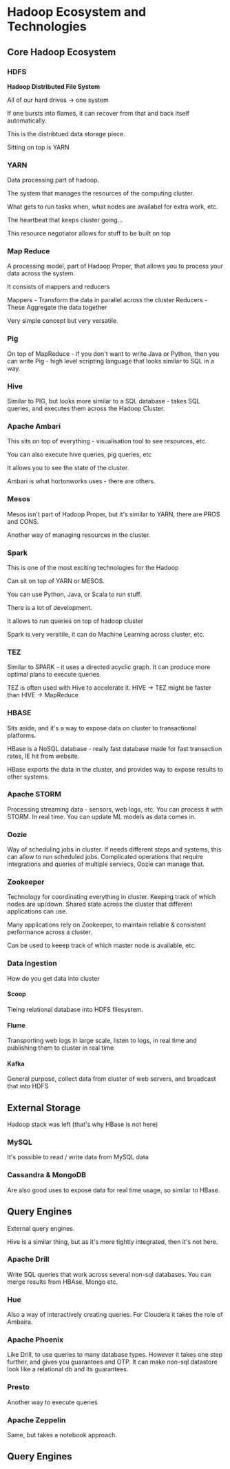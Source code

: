 
# Hadoop Ecosystem and Technologies

## Core Hadoop Ecosystem

### HDFS

**Hadoop Distributed File System**

All of our hard drives -> one system

If one bursts into flames, it can recover from that and back itself automatically.

This is the distribtued data storage piece.

Sitting on top is YARN

### YARN

Data processing part of hadoop.

The system that manages the resources of the computing cluster.

What gets to run tasks when, what nodes are availabel for extra work, etc.

The heartbeat that keeps cluster going...

This resource negotiator allows for stuff to be built on top

### Map Reduce

A processing model, part of Hadoop Proper, that allows you to process your data across the system.

It consists of mappers and reducers

Mappers - Transform the data in parallel across the cluster
Reducers - These Aggregate the data together

Very simple concept but very versatile.

### Pig

On top of MapReduce - if you don't want to write Java or Python, then you can write Pig - high level scripting language that looks similar to SQL in a way.

### Hive

Similar to PIG, but looks more similar to a SQL database - takes SQL queries, and executes them across the Hadoop Cluster.

###  Apache Ambari

This sits on top of everything - visualisation tool to see resources, etc. 

You can also execute hive queries, pig queries, etc

It allows you to see the state of the cluster.

Ambari is what hortonworks uses - there are others.

### Mesos

Mesos isn't part of Hadoop Proper, but it's similar to YARN, there are PROS and CONS.

Another way of managing resources in the cluster.

### Spark

This is one of the most exciting technologies for the Hadoop

Can sit on top of YARN or MESOS.

You can use Python, Java, or Scala to run stuff.

There is a lot of development.

It allows to run queries on top of hadoop cluster

Spark is very versitile, it can do Machine Learning across cluster, etc.

### TEZ

Similar to SPARK - it uses a directed acyclic graph. It can produce more optimal plans to execute queries.

TEZ is often used with Hive to accelerate it. HIVE -> TEZ might be faster than HIVE -> MapReduce

### HBASE

Sits aside, and it's a way to expose data on cluster to transactional platforms.

HBase is a NoSQL database - really fast database made for fast transaction rates, IE hit from website.

HBase exports the data in the cluster, and provides way to expose results to other systems.

### Apache STORM

Processing streaming data - sensors, web logs, etc. You can process it with STORM. In real time. You can update ML models as data comes in.

### Oozie

Way of scheduling jobs in cluster. If needs different steps and systems, this can allow to run scheduled jobs. Complicated operations that require integrations and queries of multiple serviecs, Oozie can manage that.

### Zookeeper

Technology for coordinating everything in cluster. Keeping track of which nodes are up/down. 
Shared state across the cluster that different applications can use.

Many applications rely on Zookeeper, to maintain reliable & consistent performance across a cluster.

Can be used to keeep track of which master node is available, etc.

### Data Ingestion

How do you get data into cluster

#### Scoop

Tieing relational database into HDFS filesystem. 

#### Flume

Transporting web logs in large scale, listen to logs, in real time and publishing them to cluster in real time

#### Kafka

General purpose, collect data from cluster of web servers, and broadcast that into HDFS

## External Storage

Hadoop stack was left (that's why HBase is not here)

### MySQL

It's possible to read / write data from MySQL data

### Cassandra & MongoDB

Are also good uses to expose data for real time usage, so similar to HBase.

## Query Engines

External query engines.

Hive is a similar thing, but as it's more tightly integrated, then it's not here.

### Apache Drill

Write SQL queries that work across several non-sql databases. You can merge results from HBAse, Mongo etc.

### Hue

Also a way of interactively creating queries. For Cloudera it takes the role of Ambaira.

### Apache Phoenix

Like Drill, to use queries to many database types. However it takes one step further, and gives you guarantees and OTP. It can make non-sql datastore look like a relational db and its guarantees.

### Presto

Another way to execute queries

### Apache Zeppelin

Same, but takes a notebook approach.







## Query Engines

